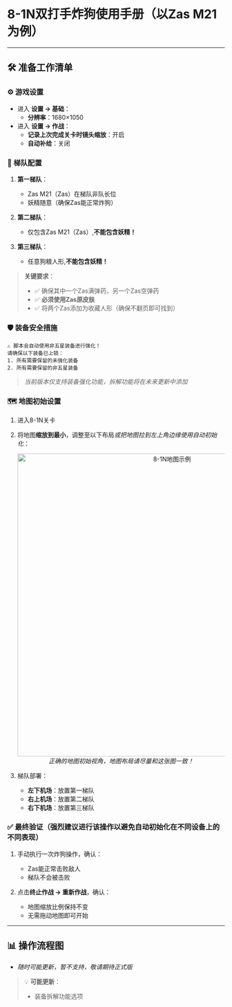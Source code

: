 # 8-1N双打手炸狗使用手册（以Zas M21为例）

---

## 🛠 准备工作清单

### ⚙️ 游戏设置

- 进入 **设置 → 基础**：
  - **分辨率**：1680×1050
- 进入 **设置 → 作战**：
  - **记录上次完成关卡时镜头缩放**：开启
  - **自动补给**：关闭

### 👥 梯队配置

1. **第一梯队**：
   - Zas M21（Zas）在梯队非队长位
   - 妖精随意（确保Zas能正常炸狗）

2. **第二梯队**：
   - 仅包含Zas M21（Zas）,**不能包含妖精！**

3. **第三梯队**：
   - 任意狗粮人形,**不能包含妖精！**

> **关键要求**：
>
> - ✅ 确保其中一个Zas满弹药，另一个Zas空弹药
> - ✅ **必须使用Zas原皮肤**
> - ✅ 将两个Zas添加为收藏人形（确保不翻页即可找到）

### 🛡 装备安全措施

```!
⚠️ 脚本会自动使用非五星装备进行强化！
请确保以下装备已上锁：
1. 所有需要保留的未强化装备
2. 所有需要保留的非五星装备
```

> *当前版本仅支持装备强化功能，拆解功能将在未来更新中添加*

### 🗺 地图初始设置

1. 进入8-1N关卡
2. 将地图**缩放到最小**，调整至以下布局*或把地图拉到左上角边缘使用自动初始化*：
   <p align="center">
     <img alt="8-1N地图示例" src="https://cdn.jsdelivr.net/gh/LeonNagant/MaaGF1_Test/example_img/8-1N/map_example.png" width="700">
     <br><em>正确的地图初始视角，地图布局请尽量和这张图一致！</em>
   </p>

3. 梯队部署：
   - **左下机场**：放置第一梯队
   - **右上机场**：放置第二梯队
   - **右下机场**：放置第三梯队

### ✅ 最终验证（强烈建议进行该操作以避免自动初始化在不同设备上的不同表现）

1. 手动执行一次炸狗操作，确认：
   - Zas能正常击败敌人
   - 梯队不会被击败

2. 点击**终止作战 → 重新作战**，确认：
   - 地图缩放比例保持不变
   - 无需拖动地图即可开始

---

## 📊 操作流程图

- *随时可能更新，暂不支持，敬请期待正式版*

> 💡 **可能更新**：
>
> - 装备拆解功能选项
